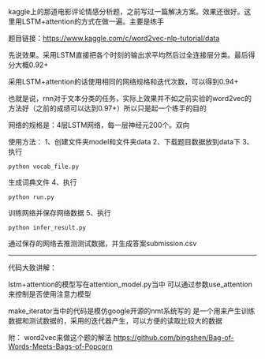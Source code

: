 kaggle上的那道电影评论情感分析题，之前写过一篇解决方案。效果还很好。这里用LSTM+attention的方式在做一遍。主要是练手

题目链接：https://www.kaggle.com/c/word2vec-nlp-tutorial/data

先说效果。采用LSTM直接把各个时刻的输出求平均然后过全连接层分类。最后得分大概0.92+

采用LSTM+attention的话使用相同的网络规格和迭代次数，可以得到0.94+

也就是说，rnn对于文本分类的任务，实际上效果并不如之前实验的word2vec的方法好（之前的成绩可以达到0.97+）所以只是起一个练手的目的

网络的规格是：4层LSTM网络，每一层神经元200个。双向

使用方法：
1、创建文件夹model和文件夹data
2、下载题目数据放到data下
3、执行

	python vocab_file.py

生成词典文件
4、执行

	python run.py

训练网络并保存网络数据
5、执行

	python infer_result.py

通过保存的网络去推测测试数据，并生成答案submission.csv

------------------------------------

代码大致讲解：

lstm+attention的模型写在attention_model.py当中
可以通过参数use_attention来控制是否使用注意力模型

make_iterator当中的代码是模仿google开源的nmt系统写的
是一个用来产生训练数据和测试数据的，采用的迭代器产生，可以方便的读取比较大的数据

附：
word2vec来做这个题的解法
https://github.com/bingshen/Bag-of-Words-Meets-Bags-of-Popcorn